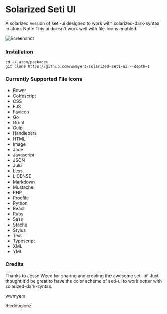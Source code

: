 # Solarized Seti UI


A solarized version of seti-ui designed to work with solarized-dark-syntax in atom.
Note: This ui doesn't work well with file-icons enabled.


![Screenshot](https://github.com/wwmyers/solarized-seti-ui/raw/master/screenshot.png)


### Installation

```
cd ~/.atom/packages
git clone https://github.com/wwmyers/solarized-seti-ui --depth=1
```


### Currently Supported File Icons
* Bower
* Coffescript
* CSS
* EJS
* Favicon
* Go
* Grunt
* Gulp
* Handlebars
* HTML
* Image
* Jade
* Javascript
* JSON
* Julia
* Less
* LICENSE
* Markdown
* Mustache
* PHP
* Procfile
* Python
* React
* Ruby
* Sass
* Stache
* Stylus
* Text
* Typescript
* XML
* YML

### Credits
Thanks to Jesse Weed for sharing and creating the awesome seti-ui! Just thought it'd be great to have the color scheme of seti-ui to work better with solarized-dark-syntax.

wwmyers

thedouglenz

